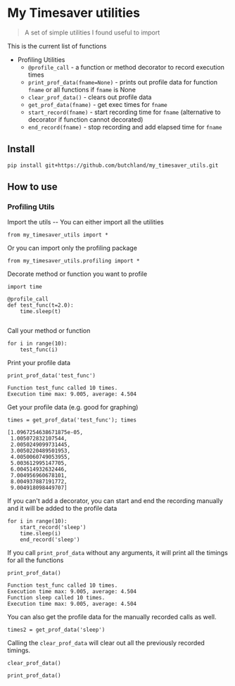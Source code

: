 # My Timesaver utilities
> A set of simple utilities I found useful to import 


This is the current list of functions

* Profiling Utilities
    * `@profile_call` - a function or method decorator to record execution times
    * `print_prof_data(fname=None)` - prints out profile data for function `fname` or all functions if `fname` is None
    * `clear_prof_data()` - clears out profile data
    * `get_prof_data(fname)` - get exec times for `fname`
    * `start_record(fname)` - start recording time for `fname` (alternative to decorator if function cannot decorated)
    * `end_record(fname)` - stop recording and add elapsed time for `fname` 
 

## Install

`pip install git+https://github.com/butchland/my_timesaver_utils.git`

## How to use

### Profiling Utils

Import the utils -- You can either import all the utilities
```
from my_timesaver_utils import *
```
Or you can import only the profiling package
```
from my_timesaver_utils.profiling import *
```

Decorate method or function you want to profile

```
import time

@profile_call
def test_func(t=2.0):
    time.sleep(t)
    
```

Call your method or function

```
for i in range(10):
    test_func(i)
```

Print your profile data

```
print_prof_data('test_func')
```

    Function test_func called 10 times.
    Execution time max: 9.005, average: 4.504


Get your profile data (e.g. good for graphing)

```
times = get_prof_data('test_func'); times
```




    [1.0967254638671875e-05,
     1.005072832107544,
     2.0050249099731445,
     3.0050220489501953,
     4.0050060749053955,
     5.003612995147705,
     6.004514932632446,
     7.004956960678101,
     8.004937887191772,
     9.004918098449707]



If you can't add a decorator, you can start and end the recording manually and it will be added to the profile data

```
for i in range(10):
    start_record('sleep')
    time.sleep(i)
    end_record('sleep')
```

If you call `print_prof_data` without any arguments, it will print all the timings for all the functions

```
print_prof_data()
```

    Function test_func called 10 times.
    Execution time max: 9.005, average: 4.504
    Function sleep called 10 times.
    Execution time max: 9.005, average: 4.504


You can also get the profile data for the manually recorded calls as well.

```
times2 = get_prof_data('sleep')
```

Calling the `clear_prof_data` will clear out all the previously recorded timings.

```
clear_prof_data()
```

```
print_prof_data()
```

